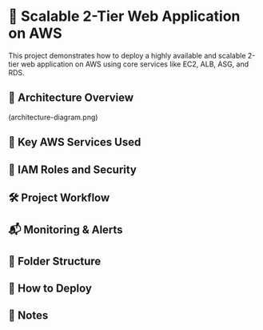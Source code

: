 # 🚀 Scalable 2-Tier Web Application on AWS

This project demonstrates how to deploy a highly available and scalable 2-tier web application on AWS using core services like EC2, ALB, ASG, and RDS.

## 📌 Architecture Overview

(architecture-diagram.png)

## 🔧 Key AWS Services Used
<!-- We'll fill this next -->

## 🔐 IAM Roles and Security
<!-- We'll fill this next -->

## 🛠️ Project Workflow
<!-- We'll fill this next -->

## 📬 Monitoring & Alerts
<!-- We'll fill this next -->

## 📁 Folder Structure
<!-- We'll fill this next -->

## 🧪 How to Deploy
<!-- Optional: Terraform or scripts guide -->

## 📝 Notes
<!-- Any extra observations -->

